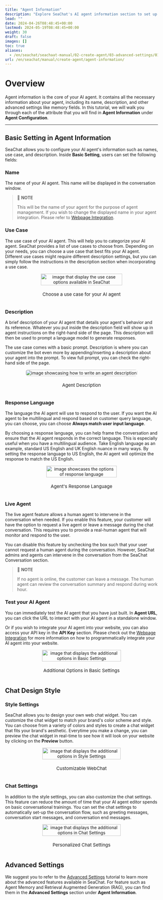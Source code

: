 ```yaml
---
title: "Agent Information"
description: "Explore SeaChat's AI agent information section to set up your AI agent. Use case and other agent details"
lead: ""
date: 2024-04-26T08:48:45+00:00
lastmod: 2024-05-19T08:48:45+00:00
weight: 30
draft: false
images: []
toc: true
aliases:
  - /en/seachat/seachaat-manual/02-create-agent/03-advanced-settings/01-agent-information/
url: /en/seachat/manual/create-agent/agent-information/
---
```


# Overview

Agent information is the core of your AI agent. It contains all the necessary information about your agent, including its name, description, and other advanced settings like memory fields. In this tutorial, we will walk you through each of the attribute that you will find in **Agent Information** under **Agent Configuration**.

---

## Basic Setting in Agent Information

SeaChat allows you to configure your AI agent's information such as names, use case, and description. Inside **Basic Setting**, users can set the following fields:

### Name
The name of your AI agent. This name will be displayed in the conversation window.

> :page_facing_up: **NOTE**
> 
> This will be the name of your agent for the purpose of agent management. If you wish to change the displayed name in your agent integration. Please refer to [Webpage Integration](/seachat/seachat-manual/04-channels/08-install-to-webpage/).


### Use Case
The use case of your AI agent. This will help you to categorize your AI agent. SeaChat provides a list of use cases to choose from. Depending on your needs, you can choose a use case that best fits your AI agent. Different use cases might require different description settings, but you can simply follow the instructions in the description section when incorporating a use case.

<div style="display: flex; flex-direction: column; align-items: center;">
<div style="width: 100%; text-align: center; display: flex; flex-direction: column; align-items: center; justify-item: center">
    <a href="/images/seachat/en/agent-information/use-case-examples.png" target="_blank">
    <img width="80%" style="border-radius: 0.4rem; cursor: zoom-in;" src="/images/seachat/en/agent-information/use-case-examples.png" alt="image that display the use case options available in SeaChat">
    </a>
</div>
    <p style="margin-top: 20px; font-size: 15px">Choose a use case for your AI agent</p>
</div>

### Description
A brief description of your AI agent that details your agent's behavior and its reference. Whatever you put inside the description field will show up in agent instructions on the right-hand side of the page. This description will then be used to prompt a language model to generate responses.

The use case comes with a basic prompt. Description is where you can customize the bot even more by appending/inserting a description about your agent into the prompt. To view full prompt, you can check the right-hand side of the page.

<div style="display: flex; flex-direction: column; align-items: center;">
<div style="width: 100%; text-align: center; display: flex; flex-direction: column; align-items: center; justify-item: center">
    <a href="/images/seachat/en/agent-information/description-preview.png" target="_blank">
    <img width="100%" style="border-radius: 0.4rem; cursor: zoom-in;" src="/images/seachat/en/agent-information/description-preview.png" alt="image showcasing how to write an agent description">
    </a>
</div>
    <p style="margin-top: 20px; font-size: 15px">Agent Description</p>
</div>

### Response Language
The language the AI agent will use to respond to the user. If you want the AI agent to be multilingual and respond based on customer query language, you can choose, you can choose **Always match user input language**. 

By choosing a response language, you can help frame the conversation and ensure that the AI agent responds in the correct language. This is especially useful when you have a multilingual audience. Take English language as an example, standard US English and UK English nuance in many ways. By setting the response language to US English, the AI agent will optimize the response to match the US English.

<div style="display: flex; flex-direction: column; align-items: center;">
<div style="width: 100%; text-align: center; display: flex; flex-direction: column; align-items: center; justify-item: center">
    <a href="/images/seachat/en/agent-information/response-language.png" target="_blank">
    <img width="80%" style="border-radius: 0.4rem; cursor: zoom-in;" src="/images/seachat/en/agent-information/response-language.png" alt="image showcases the options of response language">
    </a>
</div>
    <p style="margin-top: 20px; font-size: 15px">Agent's Response Language</p>
</div>

### Live Agent
The live agent feature allows a human agent to intervene in the conversation when needed. If you enable this feature, your customer will have the option to request a live agent or leave a message during the chat conversation. This requires you to provide a real-human agent that will monitor and respond to the user. 

You can disable this feature by unchecking the box such that your user cannot request a human agent during the conversation. However, SeaChat admins and agents can intervene in the conversation from the SeaChat Conversation section.

> :page_facing_up: **NOTE**
> 
> If no agent is online, the customer can leave a message. The human agent can review the conversation summary and respond during work hour.

### Test your AI Agent
You can immediately test the AI agent that you have just built. In **Agent URL**, you can click the URL to interact with your AI agent in a standalone window. 

Or if you wish to integrate your AI agent into your website, you can also access your API key in the **API Key** section. Please check out the [Webpage Integration](/seachat/seachat-manual/04-channels/08-install-to-webpage/) for more information on how to programmatically integrate your AI agent into your website.

<div style="display: flex; flex-direction: column; align-items: center;">
<div style="width: 100%; text-align: center; display: flex; flex-direction: column; align-items: center; justify-item: center">
    <a href="/images/seachat/en/agent-information/additional-options.png" target="_blank">
    <img width="80%" style="border-radius: 0.4rem; cursor: zoom-in;" src="/images/seachat/en/agent-information/additional-options.png" alt="image that displays the additional options in Basic Settings">
    </a>
</div>
    <p style="margin-top: 20px; font-size: 15px">Additional Options in Basic Settings</p>
</div>


## Chat Design Style

### Style Settings

SeaChat allows you to design your own web chat widget. You can customize the chat widget to match your brand's color scheme and style. You can choose from a variety of colors and styles to create a chat widget that fits your brand's aesthetic. Everytime you make a change, you can preview the chat widget in real-time to see how it will look on your website by clicking on the **Preview** button.

<div style="display: flex; flex-direction: column; align-items: center;">
<div style="width: 100%; text-align: center; display: flex; flex-direction: column; align-items: center; justify-item: center">
    <a href="/images/seachat/en/agent-information/style-setting.png" target="_blank">
    <img width="80%" style="border-radius: 0.4rem; cursor: zoom-in;" src="/images/seachat/en/agent-information/style-setting.png" alt="image that displays the additional options in Style Settings">
    </a>
</div>
    <p style="margin-top: 20px; font-size: 15px">Customizable WebChat</p>
</div>

### Chat Settings

In addition to the style settings, you can also customize the chat settings. This feature can reduce the amount of time that your AI agent editor spends on basic conversational trainings. You can set the chat settings to automatically set-up the conversation flow, such as greeting messages, conversation start messages, and conversation end messages.

<div style="display: flex; flex-direction: column; align-items: center;">
<div style="width: 100%; text-align: center; display: flex; flex-direction: column; align-items: center; justify-item: center">
    <a href="/images/seachat/en/agent-information/chat-setting.png" target="_blank">
    <img width="80%" style="border-radius: 0.4rem; cursor: zoom-in;" src="/images/seachat/en/agent-information/chat-setting.png" alt="image that displays the additional options in Chat Settings">
    </a>
</div>
    <p style="margin-top: 20px; font-size: 15px"> Personalized Chat Settings </p>
</div>

## Advanced Settings

We suggest you to refer to the [Advanced Settings](https://wiki.seasalt.ai/seachat/seachat-manual/02-create-agent/03-advanced-settings/02-retrieval-augmented-generation-rag/) tutorial to learn more about the advanced features available in SeaChat. For feature such as Agent Memory and Retrieval Augmented Generation (RAG), you can find them in the **Advanced Settings** section under **Agent Information**.

